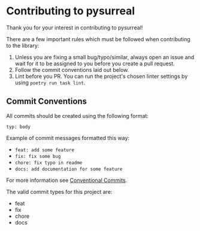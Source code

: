 # Contributing to pysurreal

Thank you for your interest in contributing to pysurreal!

There are a few important rules which must be followed when contributing to the library:

1. Unless you are fixing a small bug/typo/similar, always open an issue and wait for it to be assigned to you before you create a pull request.
2. Follow the commit conventions laid out below.
3. Lint before you PR. You can run the project's chosen linter settings by using `poetry run task lint`.

## Commit Conventions

All commits should be created using the following format:

`typ: body`

Example of commit messages formatted this way:

- `feat: add some feature`
- `fix: fix some bug`
- `chore: fix typo in readme`
- `docs: add documentation for some feature`

For more information see [Conventional Commits](https://www.conventionalcommits.org/en/v1.0.0/).

The valid commit types for this project are:

- feat
- fix
- chore
- docs
